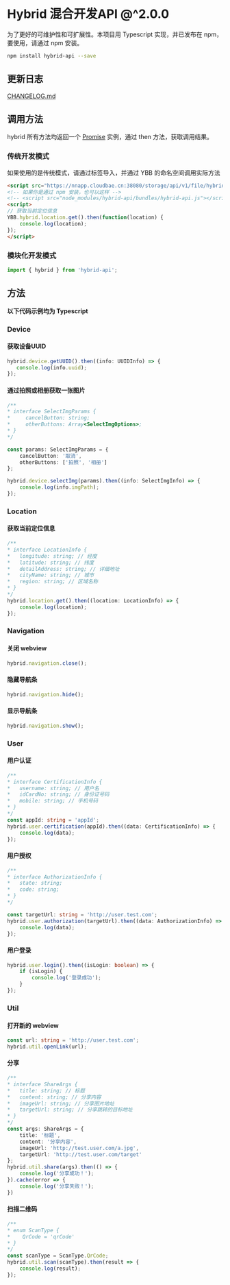 # Hybrid 混合开发API @^2.0.0

为了更好的可维护性和可扩展性。本项目用 Typescript 实现，并已发布在 npm，要使用，请通过 npm 安装。
```bash
npm install hybrid-api --save
```
## 更新日志

[CHANGELOG.md](CHANGELOG.md)

## 调用方法

hybrid 所有方法均返回一个 [Promise](https://developer.mozilla.org/zh-CN/docs/Web/JavaScript/Reference/Global_Objects/Promise) 实例，通过 then 方法，获取调用结果。

### 传统开发模式

如果使用的是传统模式，请通过标签导入，并通过 YBB 的命名空间调用实际方法
```html
<script src="https://nnapp.cloudbae.cn:38080/storage/api/v1/file/hybridapi/hybridapi-2.1.0.js"></script>
<!-- 如果你是通过 npm 安装，也可以这样 -->
<!-- <script src="node_modules/hybrid-api/bundles/hybrid-api.js"></script> -->
<script>
// 获取当前定位信息
YBB.hybrid.location.get().then(function(location) {
    console.log(location);
});
</script>
```
### 模块化开发模式

```typescript
import { hybrid } from 'hybrid-api';
```

## 方法
**以下代码示例均为 Typescript**

### Device

#### 获取设备UUID

```typescript
hybrid.device.getUUID().then((info: UUIDInfo) => {
   console.log(info.uuid); 
});
```
#### 通过拍照或相册获取一张图片
```typescript
/**
* interface SelectImgParams {
*     cancelButton: string;
*     otherButtons: Array<SelectImgOptions>;
* }
*/

const params: SelectImgParams = {
    cancelButton: '取消',
    otherButtons: ['拍照', '相册']
};

hybrid.device.selectImg(params).then((info: SelectImgInfo) => {
    console.log(info.imgPath);
});
```

### Location

#### 获取当前定位信息
```typescript
/**
* interface LocationInfo {
*   longitude: string; // 经度
*   latitude: string; // 纬度
*   detailAddress: string; // 详细地址
*   cityName: string; // 城市
*   region: string; // 区域名称
* }
*/
hybrid.location.get().then((location: LocationInfo) => {
    console.log(location);
});
```

### Navigation


#### 关闭 webview
```typescript
hybrid.navigation.close();
```
#### 隐藏导航条
```typescript
hybrid.navigation.hide();
```
#### 显示导航条
```typescript
hybrid.navigation.show();
```

### User

#### 用户认证
```typescript
/**
* interface CertificationInfo {
*   username: string; // 用户名
*   idCardNo: string; // 身份证号码
*   mobile: string; // 手机号码
* }
*/
const appId: string = 'appId';
hybrid.user.certification(appId).then((data: CertificationInfo) => {
    console.log(data); 
});
```

#### 用户授权
```typescript
/**
* interface AuthorizationInfo {
*   state: string;
*   code: string;
* }
*/

const targetUrl: string = 'http://user.test.com';
hybrid.user.authorization(targetUrl).then((data: AuthorizationInfo) => {
    console.log(data);
});
```

#### 用户登录
```typescript
hybrid.user.login().then((isLogin: boolean) => {
    if (isLogin) {
        console.log('登录成功');
    }
});
```

### Util

#### 打开新的 webview
```typescript
const url: string = 'http://user.test.com';
hybrid.util.openLink(url);
```

#### 分享
```typescript
/**
* interface ShareArgs {
*   title: string; // 标题
*   content: string; // 分享内容
*   imageUrl: string; // 分享图片地址
*   targetUrl: string; // 分享跳转的目标地址
* }
*/
const args: ShareArgs = {
    title: '标题',
    content: '分享内容',
    imageUrl: 'http://test.user.com/a.jpg',
    targetUrl: 'http://test.user.com/target'
};
hybrid.util.share(args).then(() => {
    console.log('分享成功！');
}).cache(error => {
    console.log('分享失败！');
})
```

#### 扫描二维码
```typescript
/**
* enum ScanType {
*    QrCode = 'qrCode'
* }
*/
const scanType = ScanType.QrCode;
hybrid.util.scan(scanType).then(result => {
    console.log(result);
});
```


